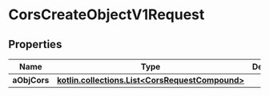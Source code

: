 
# CorsCreateObjectV1Request

## Properties
| Name | Type | Description | Notes |
| ------------ | ------------- | ------------- | ------------- |
| **aObjCors** | [**kotlin.collections.List&lt;CorsRequestCompound&gt;**](CorsRequestCompound.md) |  |  |



